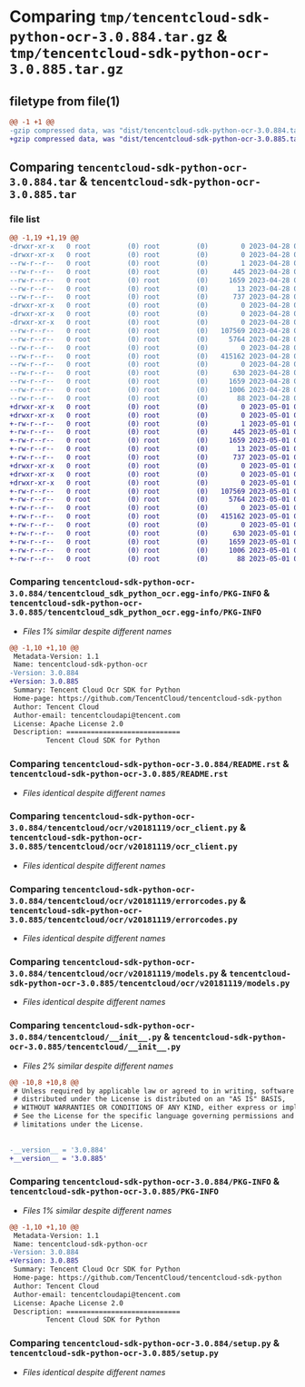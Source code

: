 # Comparing `tmp/tencentcloud-sdk-python-ocr-3.0.884.tar.gz` & `tmp/tencentcloud-sdk-python-ocr-3.0.885.tar.gz`

## filetype from file(1)

```diff
@@ -1 +1 @@
-gzip compressed data, was "dist/tencentcloud-sdk-python-ocr-3.0.884.tar", last modified: Fri Apr 28 02:35:12 2023, max compression
+gzip compressed data, was "dist/tencentcloud-sdk-python-ocr-3.0.885.tar", last modified: Mon May  1 00:46:29 2023, max compression
```

## Comparing `tencentcloud-sdk-python-ocr-3.0.884.tar` & `tencentcloud-sdk-python-ocr-3.0.885.tar`

### file list

```diff
@@ -1,19 +1,19 @@
-drwxr-xr-x   0 root         (0) root         (0)        0 2023-04-28 02:35:12.000000 tencentcloud-sdk-python-ocr-3.0.884/
-drwxr-xr-x   0 root         (0) root         (0)        0 2023-04-28 02:35:12.000000 tencentcloud-sdk-python-ocr-3.0.884/tencentcloud_sdk_python_ocr.egg-info/
--rw-r--r--   0 root         (0) root         (0)        1 2023-04-28 02:35:12.000000 tencentcloud-sdk-python-ocr-3.0.884/tencentcloud_sdk_python_ocr.egg-info/dependency_links.txt
--rw-r--r--   0 root         (0) root         (0)      445 2023-04-28 02:35:12.000000 tencentcloud-sdk-python-ocr-3.0.884/tencentcloud_sdk_python_ocr.egg-info/SOURCES.txt
--rw-r--r--   0 root         (0) root         (0)     1659 2023-04-28 02:35:12.000000 tencentcloud-sdk-python-ocr-3.0.884/tencentcloud_sdk_python_ocr.egg-info/PKG-INFO
--rw-r--r--   0 root         (0) root         (0)       13 2023-04-28 02:35:12.000000 tencentcloud-sdk-python-ocr-3.0.884/tencentcloud_sdk_python_ocr.egg-info/top_level.txt
--rw-r--r--   0 root         (0) root         (0)      737 2023-04-28 02:35:12.000000 tencentcloud-sdk-python-ocr-3.0.884/README.rst
-drwxr-xr-x   0 root         (0) root         (0)        0 2023-04-28 02:35:12.000000 tencentcloud-sdk-python-ocr-3.0.884/tencentcloud/
-drwxr-xr-x   0 root         (0) root         (0)        0 2023-04-28 02:35:12.000000 tencentcloud-sdk-python-ocr-3.0.884/tencentcloud/ocr/
-drwxr-xr-x   0 root         (0) root         (0)        0 2023-04-28 02:35:12.000000 tencentcloud-sdk-python-ocr-3.0.884/tencentcloud/ocr/v20181119/
--rw-r--r--   0 root         (0) root         (0)   107569 2023-04-28 02:35:12.000000 tencentcloud-sdk-python-ocr-3.0.884/tencentcloud/ocr/v20181119/ocr_client.py
--rw-r--r--   0 root         (0) root         (0)     5764 2023-04-28 02:35:12.000000 tencentcloud-sdk-python-ocr-3.0.884/tencentcloud/ocr/v20181119/errorcodes.py
--rw-r--r--   0 root         (0) root         (0)        0 2023-04-28 02:35:12.000000 tencentcloud-sdk-python-ocr-3.0.884/tencentcloud/ocr/v20181119/__init__.py
--rw-r--r--   0 root         (0) root         (0)   415162 2023-04-28 02:35:12.000000 tencentcloud-sdk-python-ocr-3.0.884/tencentcloud/ocr/v20181119/models.py
--rw-r--r--   0 root         (0) root         (0)        0 2023-04-28 02:35:12.000000 tencentcloud-sdk-python-ocr-3.0.884/tencentcloud/ocr/__init__.py
--rw-r--r--   0 root         (0) root         (0)      630 2023-04-28 02:35:12.000000 tencentcloud-sdk-python-ocr-3.0.884/tencentcloud/__init__.py
--rw-r--r--   0 root         (0) root         (0)     1659 2023-04-28 02:35:12.000000 tencentcloud-sdk-python-ocr-3.0.884/PKG-INFO
--rw-r--r--   0 root         (0) root         (0)     1006 2023-04-28 02:35:12.000000 tencentcloud-sdk-python-ocr-3.0.884/setup.py
--rw-r--r--   0 root         (0) root         (0)       88 2023-04-28 02:35:12.000000 tencentcloud-sdk-python-ocr-3.0.884/setup.cfg
+drwxr-xr-x   0 root         (0) root         (0)        0 2023-05-01 00:46:29.000000 tencentcloud-sdk-python-ocr-3.0.885/
+drwxr-xr-x   0 root         (0) root         (0)        0 2023-05-01 00:46:29.000000 tencentcloud-sdk-python-ocr-3.0.885/tencentcloud_sdk_python_ocr.egg-info/
+-rw-r--r--   0 root         (0) root         (0)        1 2023-05-01 00:46:29.000000 tencentcloud-sdk-python-ocr-3.0.885/tencentcloud_sdk_python_ocr.egg-info/dependency_links.txt
+-rw-r--r--   0 root         (0) root         (0)      445 2023-05-01 00:46:29.000000 tencentcloud-sdk-python-ocr-3.0.885/tencentcloud_sdk_python_ocr.egg-info/SOURCES.txt
+-rw-r--r--   0 root         (0) root         (0)     1659 2023-05-01 00:46:29.000000 tencentcloud-sdk-python-ocr-3.0.885/tencentcloud_sdk_python_ocr.egg-info/PKG-INFO
+-rw-r--r--   0 root         (0) root         (0)       13 2023-05-01 00:46:29.000000 tencentcloud-sdk-python-ocr-3.0.885/tencentcloud_sdk_python_ocr.egg-info/top_level.txt
+-rw-r--r--   0 root         (0) root         (0)      737 2023-05-01 00:46:29.000000 tencentcloud-sdk-python-ocr-3.0.885/README.rst
+drwxr-xr-x   0 root         (0) root         (0)        0 2023-05-01 00:46:29.000000 tencentcloud-sdk-python-ocr-3.0.885/tencentcloud/
+drwxr-xr-x   0 root         (0) root         (0)        0 2023-05-01 00:46:29.000000 tencentcloud-sdk-python-ocr-3.0.885/tencentcloud/ocr/
+drwxr-xr-x   0 root         (0) root         (0)        0 2023-05-01 00:46:29.000000 tencentcloud-sdk-python-ocr-3.0.885/tencentcloud/ocr/v20181119/
+-rw-r--r--   0 root         (0) root         (0)   107569 2023-05-01 00:46:29.000000 tencentcloud-sdk-python-ocr-3.0.885/tencentcloud/ocr/v20181119/ocr_client.py
+-rw-r--r--   0 root         (0) root         (0)     5764 2023-05-01 00:46:29.000000 tencentcloud-sdk-python-ocr-3.0.885/tencentcloud/ocr/v20181119/errorcodes.py
+-rw-r--r--   0 root         (0) root         (0)        0 2023-05-01 00:46:29.000000 tencentcloud-sdk-python-ocr-3.0.885/tencentcloud/ocr/v20181119/__init__.py
+-rw-r--r--   0 root         (0) root         (0)   415162 2023-05-01 00:46:29.000000 tencentcloud-sdk-python-ocr-3.0.885/tencentcloud/ocr/v20181119/models.py
+-rw-r--r--   0 root         (0) root         (0)        0 2023-05-01 00:46:29.000000 tencentcloud-sdk-python-ocr-3.0.885/tencentcloud/ocr/__init__.py
+-rw-r--r--   0 root         (0) root         (0)      630 2023-05-01 00:46:29.000000 tencentcloud-sdk-python-ocr-3.0.885/tencentcloud/__init__.py
+-rw-r--r--   0 root         (0) root         (0)     1659 2023-05-01 00:46:29.000000 tencentcloud-sdk-python-ocr-3.0.885/PKG-INFO
+-rw-r--r--   0 root         (0) root         (0)     1006 2023-05-01 00:46:29.000000 tencentcloud-sdk-python-ocr-3.0.885/setup.py
+-rw-r--r--   0 root         (0) root         (0)       88 2023-05-01 00:46:29.000000 tencentcloud-sdk-python-ocr-3.0.885/setup.cfg
```

### Comparing `tencentcloud-sdk-python-ocr-3.0.884/tencentcloud_sdk_python_ocr.egg-info/PKG-INFO` & `tencentcloud-sdk-python-ocr-3.0.885/tencentcloud_sdk_python_ocr.egg-info/PKG-INFO`

 * *Files 1% similar despite different names*

```diff
@@ -1,10 +1,10 @@
 Metadata-Version: 1.1
 Name: tencentcloud-sdk-python-ocr
-Version: 3.0.884
+Version: 3.0.885
 Summary: Tencent Cloud Ocr SDK for Python
 Home-page: https://github.com/TencentCloud/tencentcloud-sdk-python
 Author: Tencent Cloud
 Author-email: tencentcloudapi@tencent.com
 License: Apache License 2.0
 Description: ============================
         Tencent Cloud SDK for Python
```

### Comparing `tencentcloud-sdk-python-ocr-3.0.884/README.rst` & `tencentcloud-sdk-python-ocr-3.0.885/README.rst`

 * *Files identical despite different names*

### Comparing `tencentcloud-sdk-python-ocr-3.0.884/tencentcloud/ocr/v20181119/ocr_client.py` & `tencentcloud-sdk-python-ocr-3.0.885/tencentcloud/ocr/v20181119/ocr_client.py`

 * *Files identical despite different names*

### Comparing `tencentcloud-sdk-python-ocr-3.0.884/tencentcloud/ocr/v20181119/errorcodes.py` & `tencentcloud-sdk-python-ocr-3.0.885/tencentcloud/ocr/v20181119/errorcodes.py`

 * *Files identical despite different names*

### Comparing `tencentcloud-sdk-python-ocr-3.0.884/tencentcloud/ocr/v20181119/models.py` & `tencentcloud-sdk-python-ocr-3.0.885/tencentcloud/ocr/v20181119/models.py`

 * *Files identical despite different names*

### Comparing `tencentcloud-sdk-python-ocr-3.0.884/tencentcloud/__init__.py` & `tencentcloud-sdk-python-ocr-3.0.885/tencentcloud/__init__.py`

 * *Files 2% similar despite different names*

```diff
@@ -10,8 +10,8 @@
 # Unless required by applicable law or agreed to in writing, software
 # distributed under the License is distributed on an "AS IS" BASIS,
 # WITHOUT WARRANTIES OR CONDITIONS OF ANY KIND, either express or implied.
 # See the License for the specific language governing permissions and
 # limitations under the License.
 
 
-__version__ = '3.0.884'
+__version__ = '3.0.885'
```

### Comparing `tencentcloud-sdk-python-ocr-3.0.884/PKG-INFO` & `tencentcloud-sdk-python-ocr-3.0.885/PKG-INFO`

 * *Files 1% similar despite different names*

```diff
@@ -1,10 +1,10 @@
 Metadata-Version: 1.1
 Name: tencentcloud-sdk-python-ocr
-Version: 3.0.884
+Version: 3.0.885
 Summary: Tencent Cloud Ocr SDK for Python
 Home-page: https://github.com/TencentCloud/tencentcloud-sdk-python
 Author: Tencent Cloud
 Author-email: tencentcloudapi@tencent.com
 License: Apache License 2.0
 Description: ============================
         Tencent Cloud SDK for Python
```

### Comparing `tencentcloud-sdk-python-ocr-3.0.884/setup.py` & `tencentcloud-sdk-python-ocr-3.0.885/setup.py`

 * *Files identical despite different names*

